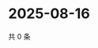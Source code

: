 # 2025-08-16

共 0 条

<!-- BEGIN ZHIHUQUESTIONS -->
<!-- 最后更新时间 Sat Aug 16 2025 16:14:34 GMT+0800 (China Standard Time) -->

<!-- END ZHIHUQUESTIONS -->
